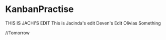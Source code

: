 # KanbanPractise
THIS IS JACHI'S EDIT
This is Jacinda's edit
Deven's Edit
Olivias 
Something



//Tomorrow 
